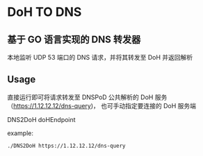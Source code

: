 # DoH TO DNS

## 基于 GO 语言实现的 DNS 转发器

本地监听 UDP 53 端口的 DNS 请求，并将其转发至 DoH 并返回解析

## Usage

直接运行即可将请求转发至 DNSPoD 公共解析的 DoH 服务（https://1.12.12.12/dns-query)，
也可手动指定要连接的 DoH 服务端

DNS2DoH doHEndpoint

example:
```shell
./DNS2DoH https://1.12.12.12/dns-query
```
